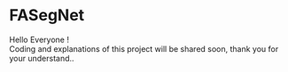 # FASegNet

Hello Everyone !
<br>
Coding and explanations of this project will be shared soon, thank you for your understand..
